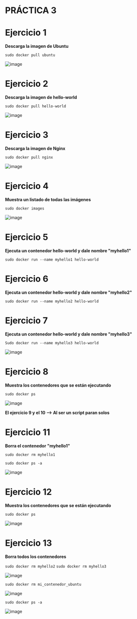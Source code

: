 # PRÁCTICA 3

# Ejercicio 1

**Descarga la imagen de Ubuntu**

```sudo docker pull ubuntu```

![image](https://user-images.githubusercontent.com/114391559/222125563-259a2c8b-bd93-4d47-bcf5-1eb7282a06d0.png)

# Ejercicio 2

**Descarga la imagen de hello-world**

```sudo docker pull hello-world```

![image](https://user-images.githubusercontent.com/114391559/222125629-4a37174b-1b65-41e6-928d-b4098dc0e770.png)

# Ejercicio 3

**Descarga la imagen de Nginx**

```sudo docker pull nginx```

![image](https://user-images.githubusercontent.com/114391559/222125709-47119cf8-757e-4ce8-8953-b6a953b6c27f.png)

# Ejercicio 4

**Muestra un listado de todas las imágenes**

```sudo docker images```

![image](https://user-images.githubusercontent.com/114391559/222125756-eae19a2f-1081-47e3-b52b-e0d4592deb4d.png)

# Ejercicio 5

**Ejecuta un contenedor hello-world y dale nombre "myhello1"**

```sudo docker run --name myhello1 hello-world```

# Ejercicio 6

**Ejecuta un contenedor hello-world y dale nombre "myhello2"**

```sudo docker run --name myhello2 hello-world```

# Ejercicio 7

**Ejecuta un contenedor hello-world y dale nombre "myhello3"**

```Sudo docker run --name myhello3 hello-world```

![image](https://user-images.githubusercontent.com/114391559/222126075-6853b432-af2a-4657-889f-4cb53600bdb3.png)


# Ejercicio 8

**Muestra los contenedores que se están ejecutando**

```sudo docker ps```

![image](https://user-images.githubusercontent.com/114391559/222126102-a3ba2738-f9b7-43d6-9ef1-1db7ebe15389.png)


**El ejercicio 9 y el 10 --> Al ser un script paran solos**


# Ejercicio 11

**Borra el contenedor "myhello1"**

```sudo docker rm myhello1```

```sudo docker ps -a```

![image](https://user-images.githubusercontent.com/114391559/222419236-3450beb1-fb46-4341-91d0-30c9c5e6817a.png)

# Ejercicio 12

**Muestra los contenedores que se están ejecutando**

```sudo docker ps```

![image](https://user-images.githubusercontent.com/114391559/222419353-40c162af-3bf3-47b6-91ff-d52f26c5204c.png)

# Ejercicio 13

**Borra todos los contenedores**

```sudo docker rm myhello2```
```sudo docker rm myhello3```

![image](https://user-images.githubusercontent.com/114391559/222419486-7206c432-34d0-478e-9d31-765165ed9fe3.png)

```sudo docker rm mi_contenedor_ubuntu```

![image](https://user-images.githubusercontent.com/114391559/222419610-0497f5ae-4c0a-4112-9490-cc97aad9e4a8.png)

```sudo docker ps -a```

![image](https://user-images.githubusercontent.com/114391559/222419631-ff6bd6d7-836b-4eab-b886-e7933c267fbf.png)
